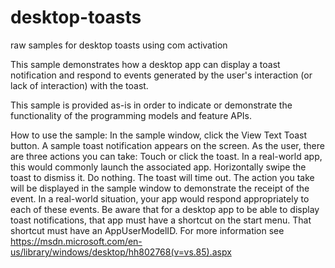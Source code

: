 # desktop-toasts
raw samples for desktop toasts using com activation

This sample demonstrates how a desktop app can display a toast notification and respond to events generated by the user's interaction (or lack of interaction) with the toast. 

This sample is provided as-is in order to indicate or demonstrate the functionality of the programming models and feature APIs.

How to use the sample: In the sample window, click the View Text Toast button. A sample toast notification appears on the screen. As the user, there are three actions you can take: Touch or click the toast. In a real-world app, this would commonly launch the associated app. Horizontally swipe the toast to dismiss it. Do nothing. The toast will time out. The action you take will be displayed in the sample window to demonstrate the receipt of the event. In a real-world situation, your app would respond appropriately to each of these events. Be aware that for a desktop app to be able to display toast notifications, that app must have a shortcut on the start menu. That shortcut must have an AppUserModelID. For more information see https://msdn.microsoft.com/en-us/library/windows/desktop/hh802768(v=vs.85).aspx 
